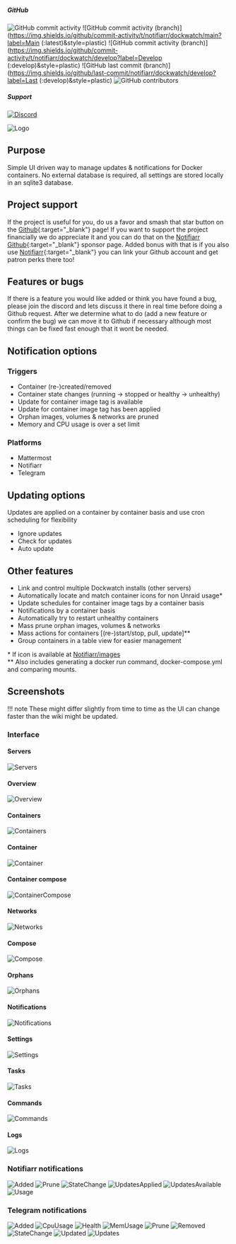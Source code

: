 ##### GitHub
![GitHub commit activity](https://img.shields.io/github/commit-activity/t/notifiarr/dockwatch?label=Commits&style=plastic)
![GitHub commit activity (branch)](https://img.shields.io/github/commit-activity/t/notifiarr/dockwatch/main?label=Main (:latest)&style=plastic)
![GitHub commit activity (branch)](https://img.shields.io/github/commit-activity/t/notifiarr/dockwatch/develop?label=Develop (:develop)&style=plastic)
![GitHub last commit (branch)](https://img.shields.io/github/last-commit/notifiarr/dockwatch/develop?label=Last (:develop)&style=plastic)
![GitHub contributors](https://img.shields.io/github/contributors/notifiarr/dockwatch?label=Contributors&style=plastic)

##### Support
[![Discord](https://img.shields.io/discord/764440599066574859?label=Discord&color=purple&style=plastic)](https://notifiarr.com/discord)

![Logo](assets/logo.png)

## Purpose

Simple UI driven way to manage updates & notifications for Docker containers. No external database is required, all settings are stored locally in an sqlite3 database.

## Project support

If the project is useful for you, do us a favor and smash that star button on the [Github](https://github.com/Notifiarr/dockwatch){:target="_blank"} page! If you want to support the project financially we do appreciate it and you can do that on the [Notifiarr Github](https://github.com/sponsors/Notifiarr){:target="_blank"} sponsor page. Added bonus with that is if you also use [Notifiarr](https://notifiarr.com){:target="_blank"} you can link your Github account and get patron perks there too!

## Features or bugs

If there is a feature you would like added or think you have found a bug, please join the discord and lets discuss it there in real time before doing a Github request. After we determine what to do (add a new feature or confirm the bug) we can move it to Github if necessary although most things can be fixed fast enough that it wont be needed.

## Notification options

### Triggers

- Container (re-)created/removed
- Container state changes (running -> stopped or healthy -> unhealthy)
- Update for container image tag is available
- Update for container image tag has been applied
- Orphan images, volumes & networks are pruned
- Memory and CPU usage is over a set limit

### Platforms

- Mattermost
- Notifiarr
- Telegram

## Updating options

Updates are applied on a container by container basis and use cron scheduling for flexibility

- Ignore updates
- Check for updates
- Auto update

## Other features

- Link and control multiple Dockwatch installs (other servers)
- Automatically locate and match container icons for non Unraid usage*
- Update schedules for container image tags by a container basis
- Notifications by a container basis
- Automatically try to restart unhealthy containers
- Mass prune orphan images, volumes & networks
- Mass actions for containers [(re-)start/stop, pull, update]**
- Group containers in a table view for easier management

\* If icon is available at [Notifiarr/images](https://github.com/Notifiarr/images)<br>
** Also includes generating a docker run command, docker-compose.yml and comparing mounts.

## Screenshots

!!! note
    These might differ slightly from time to time as the UI can change faster than the wiki might be updated.

### Interface

#### Servers

![Servers](assets/screenshots/interface/servers.png)

#### Overview

![Overview](assets/screenshots/interface/overview.png)

#### Containers

![Containers](assets/screenshots/interface/containers.png)

#### Container

![Container](assets/screenshots/interface/container.png)

#### Container compose

![ContainerCompose](assets/screenshots/interface/generate-compose.png)

#### Networks

![Networks](assets/screenshots/interface/networks.png)

#### Compose

![Compose](assets/screenshots/interface/compose.png)

#### Orphans

![Orphans](assets/screenshots/interface/orphans.png)

#### Notifications

![Notifications](assets/screenshots/interface/notifications.png)

#### Settings

![Settings](assets/screenshots/interface/settings.png)

#### Tasks

![Tasks](assets/screenshots/interface/tasks.png)

#### Commands

![Commands](assets/screenshots/interface/commands.png)

#### Logs

![Logs](assets/screenshots/interface/logs.png)

### Notifiarr notifications

![Added](assets/screenshots/notifications/notifiarr/added.png)
![Prune](assets/screenshots/notifications/notifiarr/prune.png)
![StateChange](assets/screenshots/notifications/notifiarr/statechange.png)
![UpdatesApplied](assets/screenshots/notifications/notifiarr/updates-applied.png)
![UpdatesAvailable](assets/screenshots/notifications/notifiarr/updates-available.png)
![Usage](assets/screenshots/notifications/notifiarr/usage.png)

### Telegram notifications

![Added](assets/screenshots/notifications/telegram/added.png)
![CpuUsage](assets/screenshots/notifications/telegram/cpuusage.png)
![Health](assets/screenshots/notifications/telegram/health.png)
![MemUsage](assets/screenshots/notifications/telegram/memusage.png)
![Prune](assets/screenshots/notifications/telegram/prune.png)
![Removed](assets/screenshots/notifications/telegram/removed.png)
![StateChange](assets/screenshots/notifications/telegram/statechange.png)
![Updated](assets/screenshots/notifications/telegram/updated.png)
![Updates](assets/screenshots/notifications/telegram/updates.png)
